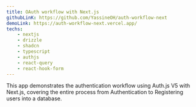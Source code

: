 ```yaml
---
title: OAuth workflow with Next.js
githubLinK: https://github.com/YassineOH/auth-workflow-next
demoLink: https://auth-workflow-next.vercel.app/
techs: 
    - nextjs
    - drizzle
    - shadcn
    - typescript
    - authjs
    - react-query
    - react-hook-form
---
```

This app demonstrates the authentication workflow using Auth.js V5 with Next.js, covering the entire process from Authentication to Registering users into a database.